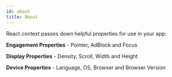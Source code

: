 ```yaml
---
id: about
title: About
---
```

React context passes down helpful properties for use in your app:

**Engagement Properties** - Pointer, AdBlock and Focus

**Display Properties** - Density, Scroll, Width and Height

**Device Properties** - Language, OS, Browser and Browser Version
